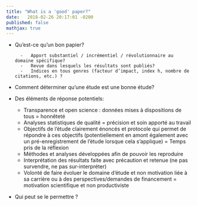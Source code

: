 ```yaml
---
title: "What is a 'good' paper?"
date:   2018-02-26 20:17:01 -0200
published: false
mathjax: true
---
```


* Qu’est-ce qu’un bon papier?

        -	Apport substantiel / incrémentiel / révolutionnaire au domaine spécifique?
        -	Revue dans lesquels les résultats sont publiés?
        -	Indices en tous genres (facteur d’impact, index h, nombre de citations, etc.) ?

* Comment déterminer qu’une étude est une bonne étude?

* Des éléments de réponse potentiels: 

    -	Transparence et open science : données mises à dispositions de tous = honnêteté
    -	Analyses statistiques de qualité = précision et soin apporté au travail
    -	Objectifs de l’étude clairement énoncés et protocole qui permet de répondre à ces objectifs (potentiellement en amont également avec un pré-enregistrement de l’étude lorsque cela s’applique) = Temps pris de la réflexion
    -	Méthodes et analyses développées afin de pouvoir les reproduire
    -	Interprétation des résultats faite avec précaution et retenue (ne pas survendre, ne pas sur-interpréter)
    -	Volonté de faire évoluer le domaine d’étude et non motivation liée à sa carrière ou à des perspectives/demandes de financement = motivation scientifique et non productiviste

* Qui peut se le permettre ?
